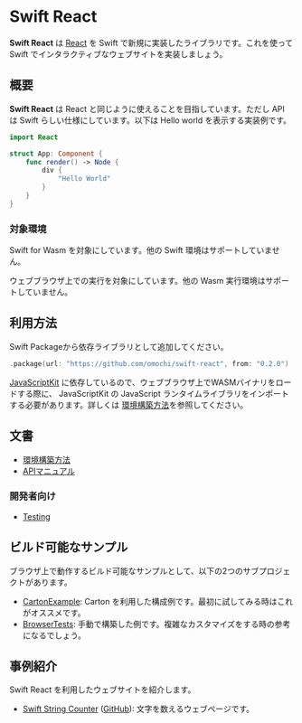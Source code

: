 # Swift React

**Swift React** は [React](https://ja.react.dev) を Swift で新規に実装したライブラリです。これを使って Swift でインタラクティブなウェブサイトを実装しましょう。

## 概要

**Swift React** は React と同じように使えることを目指しています。ただし API は Swift らしい仕様にしています。以下は Hello world を表示する実装例です。

```swift
import React

struct App: Component {
    func render() -> Node {
        div {
            "Hello World"
        }
    }
}
```

### 対象環境

Swift for Wasm を対象にしています。他の Swift 環境はサポートしていません。

ウェブブラウザ上での実行を対象にしています。他の Wasm 実行環境はサポートしていません。

## 利用方法

Swift Packageから依存ライブラリとして追加してください。

```swift
.package(url: "https://github.com/omochi/swift-react", from: "0.2.0")
```

[JavaScriptKit](https://github.com/swiftwasm/JavaScriptKit) に依存しているので、ウェブブラウザ上でWASMバイナリをロードする際に、 JavaScriptKit の JavaScript ランタイムライブラリをインポートする必要があります。詳しくは [環境構築方法](./docs/configure.ja.md)を参照してください。

## 文書

- [環境構築方法](./docs/configure.ja.md)
- [APIマニュアル](./docs/api.md)

### 開発者向け

- [Testing](./docs/testing.md)

## ビルド可能なサンプル

ブラウザ上で動作するビルド可能なサンプルとして、以下の2つのサブプロジェクトがあります。

- [CartonExample](./CartonExample): Carton を利用した構成例です。最初に試してみる時はこれがオススメです。
- [BrowserTests](./BrowserTests): 手動で構築した例です。複雑なカスタマイズをする時の参考になるでしょう。

## 事例紹介

Swift React を利用したウェブサイトを紹介します。

- [Swift String Counter](https://omochi.github.io/swift-string-counter-web) ([GitHub](https://github.com/omochi/swift-string-counter-web)): 文字を数えるウェブページです。
